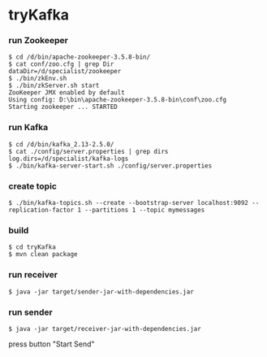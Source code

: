 # tryKafka
### run Zookeeper
```shell script
$ cd /d/bin/apache-zookeeper-3.5.8-bin/
$ cat conf/zoo.cfg | grep Dir
dataDir=/d/specialist/zookeeper
$ ./bin/zkEnv.sh
$ ./bin/zkServer.sh start
ZooKeeper JMX enabled by default
Using config: D:\bin\apache-zookeeper-3.5.8-bin\conf\zoo.cfg
Starting zookeeper ... STARTED
```
### run Kafka
```shell script
$ cd /d/bin/kafka_2.13-2.5.0/
$ cat ./config/server.properties | grep dirs
log.dirs=/d/specialist/kafka-logs
$ ./bin/kafka-server-start.sh ./config/server.properties
```
### create topic
```shell script
$ ./bin/kafka-topics.sh --create --bootstrap-server localhost:9092 --replication-factor 1 --partitions 1 --topic mymessages
```
### build
```shell script
$ cd tryKafka
$ mvn clean package
```
### run receiver
```shell script
$ java -jar target/sender-jar-with-dependencies.jar
```
### run sender
```shell script
$ java -jar target/receiver-jar-with-dependencies.jar
```
press button "Start Send"

